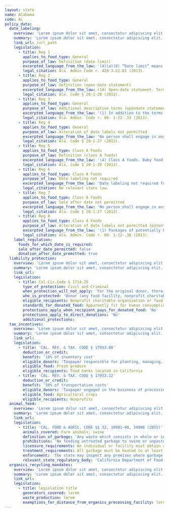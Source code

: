 ```yaml
---
layout: state
name: Alabama
code: AL
policy_data:
  date_labeling:
    overview: 'Lorem ipsum dolor sit amet, consectetur adipiscing elit. Curabitur tellus mi, consequat at laoreet eget, vestibulum nec dolor. Vivamus volutpat quam ac quam bibendum rutrum.'
    summary: 'Lorem ipsum dolor sit amet, consectetur adipiscing elit. Curabitur tellus mi, consequat at laoreet eget, vestibulum nec dolor. Vivamus volutpat quam ac quam bibendum rutrum.'
    link_url: /url_path
    legislation:
      - title: Reg 1
        applies_to_food_type: General
        purpose_of_law: Definition (date limit)
        excerpted_language_from_the_law: '(4)(a)(8) “Date limit” means all terms reasonably construed to mean food is not intended to be used or sold after the date limit, or that food quality is best before the date limit, and includes but is not limited to the terms “Sell By;” “Freeze By;” “Sell or Freeze By;” “Not to be Sold After;” “Best if Used By;” “Best if Purchased By,” “Expiration;” or other similar designations.'
        legal_citation: Ala. Admin Code r. 420-3-22.01 (2013).
      - title: Reg 2
        applies_to_food_type: General
        purpose_of_law: Definition (open-date statement)
        excerpted_language_from_the_law: (14) Open-date statement. Terms “Sell By”; “Freeze By”; “Sell or Freeze By”; “Not to be Sold After”; “Best if Used By”; “Expiration”; or other terms as defined by rules or regulations; or a date without additional words shall be considered an open-date statement
        legal_citation: Ala. Code § 20-1-20 (2013).
      - title: Reg 3
        applies_to_food_type: General
        purpose_of_law: Additional descriptive terms (opendate statement)
        excerpted_language_from_the_law: '(1) In addition to the terms listed in §20-1-20 (definitions) for (14) open date statements, the following list of terms and other terms with similar import, shall also be included and considered as open date statements: (a) “For full fresh flavor use by” (b) “For best quality purchase and use by date shown” (c) “Use/freeze by” (d) “Prepare or freeze by” (e) “For wholesome great taste, serve before date stamped below” (f) “Best when purchase by date” (g) “Best if sold by” (h) “Best used by” (i) “Product expiration” (j) “Expiration date” (k) “Best by” (l) “Best before” (m) “Best when purchase by” (n) “Use before” (o) “Use by” (p) “Full freshness until date shown when stored unopened at 40 or below” (q) “Prepare by” (r) “Fresh until” (s) “Use or freeze by” (t) “Sell or use by” (u) “Freshness through”'
        legal_citation: Ala. Admin. Code r. 80- 1-22-.33 (2013).
      - title: Reg 4
        applies_to_food_type: General
        purpose_of_law: Alteration of date labels not permitted
        excerpted_language_from_the_law: 'No person shall engage in any of the following activities within this state: . . . (3)a. Obscure, remove, or otherwise render illegible any information appearing on beverage labels, packages, or containers related to production information, best before dates, or other disclosure printed on, affixed to, or appearing on the labels, packages, or containers. b. This subdivision shall not apply to any alteration of a beverage label, package, or container made by, or at the direction of, either the owner of the trademark rights to the brand that appears on the beverage label, package, or container or an authorized manufacturer of the beverage. c. This subdivision shall not apply to alcoholic beverages as defined in Section 28-3-1. d. This subdivision shall not apply to any entity, organization, or association, including, but not limited to, a nonprofit or other fund-raising organization that does not operate for a commercial purpose. (4)a. Store or transport any beverage product that bears a labeling that has been obscured, removed, or rendered illegible as described in subdivision (3). b. This subdivision shall not apply to any alteration of a beverage label, package, or container made by, or at the direction of, either the owner of the trademark rights to the brand that appears on the beverage label, package, or container or an authorized manufacturer of the beverage.'
        legal_citation: Ala. Code § 20-1-27 (2013).
      - title: Reg 5
        applies_to_food_type: Class A Foods
        purpose_of_law: Definition (class A foods)
        excerpted_language_from_the_law: '(4) Class A foods. Baby food, infant formula, and potentially hazardous food.'
        legal_citation: Ala. Code § 20-1-20 (2013).
      - title: Reg 6
        applies_to_food_type: Class A Foods
        purpose_of_law: Date labeling not required
        excerpted_language_from_the_law: 'Date labeling not required for Class A food products in Alabama (with the exception of infant formula, which is federally regulated).'
        legal_citation: No relevant state law.
      - title: Reg 7
        applies_to_food_type: Class A Foods
        purpose_of_law: Sale after date not permitted
        excerpted_language_from_the_law: 'No person shall engage in any of the following activities within this state: . . . (2) Sell or offer for sale out-of-date Class A foods which include baby food, infant formula, and potentially hazardous food.'
        legal_citation: Ala. Code § 20-1-27 (2013).
      - title: Reg 8
        applies_to_food_type: Class A Foods
        purpose_of_law: Alteration of date labels not permitted (potentially hazardous foods)
        excerpted_language_from_the_law: '(1) Packages of potentially hazardous foods bearing an open date statement are not to be repacked or relabeled or otherwise altered in a manner that would change the open date statement originally placed on the package. It is not permissible to reprocess products by freezing, slicing, grinding, cubing, dicing, marinating, chopping, or other similar methods unless the original open date statement is maintained on the product label.'
        legal_citation: Ala. Admin. Code r. 80- 1-22-.36 (2013).
    label_regulation:
      foods_for_which_date_is_required:
      sale_after_date_permitted: false
      donation_after_date_premitted: true
  liability_protection:
    overview: 'Lorem ipsum dolor sit amet, consectetur adipiscing elit. Curabitur tellus mi, consequat at laoreet eget, vestibulum nec dolor. Vivamus volutpat quam ac quam bibendum rutrum.'
    summary: 'Lorem ipsum dolor sit amet, consectetur adipiscing elit. Curabitur tellus mi, consequat at laoreet eget, vestibulum nec dolor. Vivamus volutpat quam ac quam bibendum rutrum.'
    link_url:
    legislation:
      - title: Cal.Civ.Code § 1714.25
        type_of_protection: Civil and Criminal
        when_protection_will_not_apply: 'For the original donor, there is no protection for negligence or a willful act; for the ultimate distributor, there is no protection for negligence, recklessness, or intentional misconduct.'
        who_is_protected: 'Donor (any food facility, nonprofit charitable organization or food bank) and Distributor (nonprofit/charitable organization or food bank)'
        eligible_recipients: Nonprofit charitable organization or food bank
        standards_for_donated_food: Apparently fit for human consumption. Provides protection regardless of compliance with packaging and labeling laws; food must be fit for human consumption.
        protections_apply_when_recipient_pays_for_donated_food: 'No'
        protections_apply_to_direct_donations: 'No'
        additional_protections:
  tax_incentives:
    overview: 'Lorem ipsum dolor sit amet, consectetur adipiscing elit. Curabitur tellus mi, consequat at laoreet eget, vestibulum nec dolor. Vivamus volutpat quam ac quam bibendum rutrum.'
    summary: 'Lorem ipsum dolor sit amet, consectetur adipiscing elit. Curabitur tellus mi, consequat at laoreet eget, vestibulum nec dolor. Vivamus volutpat quam ac quam bibendum rutrum.'
    link_url:
    legislation:
      - title: 'CAL. REV. & TAX. CODE § 17053.88'
        deduction_or_credit:
        benefit: '10% of inventory cost'
        eligible_donors: 'Taxpayer responsible for planting, managing, and harvesting crops'
        eligible_food: Fresh produce
        eligible_recipients: Food banks located in California
      - title: 'CAL. REV. & TAX. CODE § 17053.12'
        deduction_or_credit:
        benefit: '50% of transportation costs'
        eligible_donors: 'Taxpayer engaged in the business of processing, distributing, or selling agricultural products'
        eligible_food: Agricultural crops
        eligible_recipients: Nonprofits
  animal_feed:
    overview: 'Lorem ipsum dolor sit amet, consectetur adipiscing elit. Curabitur tellus mi, consequat at laoreet eget, vestibulum nec dolor. Vivamus volutpat quam ac quam bibendum rutrum.'
    summary: 'Lorem ipsum dolor sit amet, consectetur adipiscing elit. Curabitur tellus mi, consequat at laoreet eget, vestibulum nec dolor. Vivamus volutpat quam ac quam bibendum rutrum.'
    link_url:
    legislation:
      - title: 'CAL. FOOD & AGRIC. CODE §§ 32, 10901–90, 34006 (2015)'
        animals_covered: Farm animals; swine
        definition_of_garbage: 'Any waste which consists in whole or in part of any animal waste that results from the handling, preparing, cooking, and consuming of food, including the o al from any animal carcass or from any part of an animal carcass. It does not, however, include such waste from ordinary household operations that is fed directly to swine on the premises. § 10901 (2015).'
        prohibitions: 'No feeding untreated garbage to swine or unpasteurized milk to farm animals. Exception for ndividuals feeding household garbage. §§ 10901–90, 34006 (2015).'
        licensure_requirements: An individual or facility must obtain an annual license from the state before feeding garbage to swine. § 10981 (2015).
        treatment_requirements: All garbage must be heated to at least 212 degrees Fahrenheit or boiling point for at least 30 minutes or else treated in some other manner approved by the state. § 10952 (2015).
        enforcement: 'The state may inspect any premises where garbage is fed to swine and may order a facility to cease garbage-feeding operations. § 10922 (2015). The state may inspect records pertaining to garbage-feeding operations. § 10923 (2015). The state may refuse to issue, revoke, or suspend the license of an individual or facility that violates the garbage-feeding rule. § 10987 (2015).'
        relevant_state_regulatory_body: 'California Department of Food and Agriculture (§ 32 (2015)), www.cdfa.ca.gov/.'
  organics_recycling_mandates:
    overview: 'Lorem ipsum dolor sit amet, consectetur adipiscing elit. Curabitur tellus mi, consequat at laoreet eget, vestibulum nec dolor. Vivamus volutpat quam ac quam bibendum rutrum.'
    summary: 'Lorem ipsum dolor sit amet, consectetur adipiscing elit. Curabitur tellus mi, consequat at laoreet eget, vestibulum nec dolor. Vivamus volutpat quam ac quam bibendum rutrum.'
    link_url:
    legislation:
      - title: legislation title
        generators_covered: lorem
        waste_production: lorem
        exemptions_for_distance_from_organics_processing_facility: lorem
---
```

